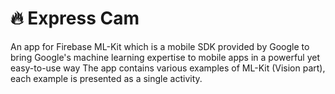 # 🔥 Express Cam
An app for Firebase ML-Kit which is a mobile SDK provided by Google to bring Google's machine learning expertise to mobile apps in a powerful yet easy-to-use way
The app contains various examples of ML-Kit (Vision part), each example is presented as a single activity.

<!-- > ML-kit is in beta release for now 👩‍🔬

<!-- ## 📱 About the app

<!-- ## 💫 Available Examples

### 📸 Camera
- [📷 CameraX example](app/src/main/java/com/asmaamir/mlkitdemo/CameraX): Preview, Capture and Analyze functionalities 🤹‍♀️ 

### 💼 ML Kit Models
- [👩‍🚀 Real time face detection](app/src/main/java/com/asmaamir/mlkitdemo/RealTimeFaceDetection): Contour detecting 
- [🎴 Face detection from a picked image](app/src/main/java/com/asmaamir/mlkitdemo/CaptureFaceDetection): Contour, landmarks and face classification
- [🕵️‍♀️ Face detection and tracking](app/src/main/java/com/asmaamir/mlkitdemo/FaceTracking): Tracking faces over frames
- [🌞 Real time object detection](app/src/main/java/com/asmaamir/mlkitdemo/RealTimeObjectDetection): Object detection and classification

### 🚀 Custom Models (Local 📍)
- [🕵️‍♀️ Object Detection](app/src/main/java/com/asmaamir/mlkitdemo/CustomModelDetection)
> Still has drawing issue 🙄

#### 🎁 Used Models
- Object Detection: [👀 COCO SSD MobileNet v1](https://www.tensorflow.org/lite/models/object_detection/overview#performance_benchmarks) -->

<!-- ## 🛑 Note
- 👮‍♀️ Presented codes are not optimized, since it is a demo it aims **simplicity**
- 🔎 Check out best practices that will be suitable to your project

## 🐞 Known Bug
- 🙄 Face contour detection functionality can detect contours of an only single face in the image 
  - [👀 Stack Overflow](https://stackoverflow.com/q/57203678)
- 👩‍💻 Please tell me if you have a solution

## 🤳 Screenshots
### 📝 Nav Menu
<div float="left">
	<img src="./res/all.png" width="200" />
</div>

### 👩‍🚀 Real Time Face Detection
<div float="left">
	<img src="./res/realtime_face_detection.png" width="200" />
</div>

### 🎴 Face Detection From a Picked Image
<div float="left">
	<img src="./res/pick_face_detection.png" width="200" />
</div>

### 🌞 Real Time Object Detection
<div float="left">
	<img src="./res/object_detection.png" width="200" />
</div>


### 🕵️‍♀️ Face Detection and Tracking
<div float="left">
	<img src="./res/track.gif" width="200" />
</div>

### 🚀 Custom Object Detection
<div float="left">
	<img src="./res/custom_det.jpg" width="200" />
</div>


## 💼 Contact and Support
Find me on [LinkedIn](https://www.linkedin.com/in/asmaamirkhan/) and feel free to mail me, [Asmaa 🦋](mailto:asmaamirkhan.am@gmail.com)
 -->

